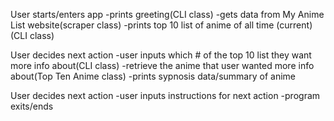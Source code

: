 User starts/enters app 
-prints greeting(CLI class)
-gets data from My Anime List website(scraper class)
-prints top 10 list of anime of all time (current)(CLI class)

User decides next action 
-user inputs which # of the top 10 list they want more info about(CLI class)
-retrieve the anime that user wanted more info about(Top Ten Anime class)
-prints sypnosis data/summary of anime 

User decides next action 
-user inputs instructions for next action 
-program exits/ends 
